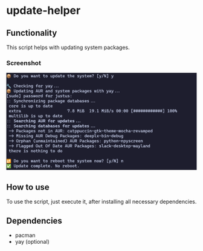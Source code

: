 # update-helper
## Functionality
This script helps with updating system packages.

### Screenshot
![SSH Key Generation](../../assets/screenshot-update-helper.png)

## How to use
To use the script, just execute it, after installing all necessary dependencies.

## Dependencies
- pacman
- yay (optional)
